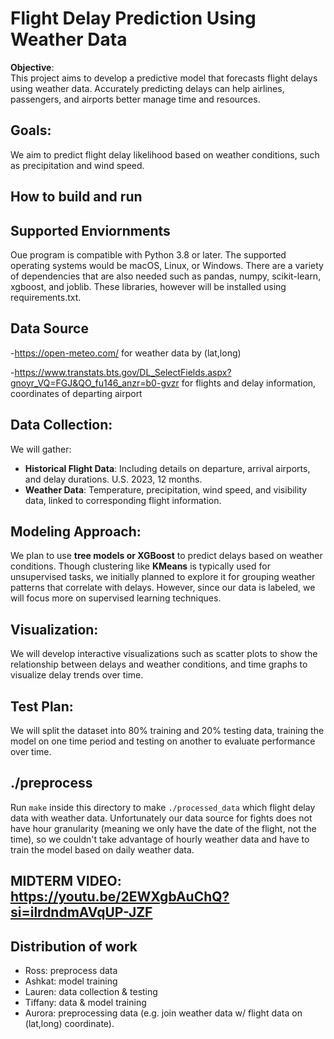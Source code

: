 # Flight Delay Prediction Using Weather Data

**Objective**:  
This project aims to develop a predictive model that forecasts flight delays
using weather data. Accurately predicting delays can help airlines, passengers,
and airports better manage time and resources.

## Goals:
We aim to predict flight delay likelihood based on weather conditions, such as
precipitation and wind speed.

## How to build and run

## Supported Enviornments
Oue program is compatible with Python 3.8 or later. The supported operating systems would be
macOS, Linux, or Windows. There are a variety of dependencies that are also needed such as 
pandas, numpy, scikit-learn, xgboost, and joblib. These libraries, however will be installed 
using requirements.txt.

## Data Source
-https://open-meteo.com/ for weather data by (lat,long)

-https://www.transtats.bts.gov/DL_SelectFields.aspx?gnoyr_VQ=FGJ&QO_fu146_anzr=b0-gvzr
for flights and delay information, coordinates of departing airport

## Data Collection:
We will gather:
- **Historical Flight Data**: Including details on departure, arrival airports,
  and delay durations. U.S. 2023, 12 months.
- **Weather Data**: Temperature, precipitation, wind speed, and visibility data,
  linked to corresponding flight information.

## Modeling Approach:
We plan to use **tree models or XGBoost** to predict delays based on weather
conditions. Though clustering like **KMeans** is typically used for unsupervised
tasks, we initially planned to explore it for grouping weather patterns that
correlate with delays. However, since our data is labeled, we will focus more on
supervised learning techniques.

## Visualization:
We will develop interactive visualizations such as scatter plots to show the
relationship between delays and weather conditions, and time graphs to visualize
delay trends over time.

## Test Plan:
We will split the dataset into 80% training and 20% testing data, training the
model on one time period and testing on another to evaluate performance over
time.

## ./preprocess
Run `make` inside this directory to make `./processed_data` which flight delay
data with weather data. Unfortunately our data source for fights does not have
hour granularity (meaning we only have the date of the flight, not the time), so
we couldn't take advantage of hourly weather data and have to train the model
based on daily weather data.

## **MIDTERM VIDEO**: https://youtu.be/2EWXgbAuChQ?si=ilrdndmAVqUP-JZF

## Distribution of work
  * Ross: preprocess data
  * Ashkat: model training
  * Lauren: data collection & testing
  * Tiffany: data & model training
  * Aurora: preprocessing data (e.g. join weather data w/ flight data on
    (lat,long) coordinate).

